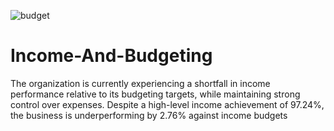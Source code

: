 ![budget](https://github.com/user-attachments/assets/71fb7355-7ebd-4bc8-85dd-4e702ac9b42d)
# Income-And-Budgeting
The organization is currently experiencing a shortfall in income performance relative to its budgeting targets, while maintaining strong control over expenses. Despite a high-level income achievement of 97.24%, the business is underperforming by 2.76% against income budgets
